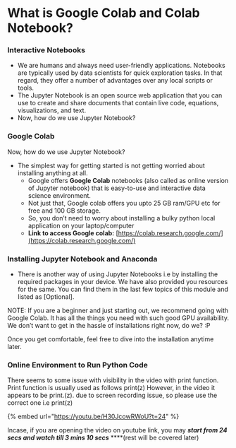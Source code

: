 # What is Google Colab and Colab Notebook?

### Interactive Notebooks

* We are humans and always need user-friendly applications. Notebooks are typically used by data scientists for quick exploration tasks. In that regard, they offer a number of advantages over any local scripts or tools.  
* The Jupyter Notebook is an open source web application that you can use to create and share documents that contain live code, equations, visualizations, and text. 
* Now, how do we use Jupyter Notebook?

### Google Colab

Now, how do we use Jupyter Notebook?

* The simplest way for getting started is not getting worried about installing anything at all. 
  * Google offers **Google Colab** notebooks \(also called as online version of Jupyter notebook\) that is easy-to-use and interactive data science environment.
  * Not just that, Google colab offers you upto 25 GB ram/GPU etc for free and 100 GB storage.
  * So, you don’t need to worry about installing a bulky python local application on your laptop/computer
  * **Link to access Google colab:** [https://colab.research.google.com/](https://colab.research.google.com/)

### Installing Jupyter Notebook and Anaconda

* There is another way of using Jupyter Notebooks i.e by installing the required packages in your device. We have also provided you resources for the same. You can find them in the last few topics of this module and listed as \[Optional\].

NOTE: If you are a beginner and just starting out, we recommend going with Google Colab. It has all the things you need with such good GPU availability. We don’t want to get in the hassle of installations right now, do we? :P

Once you get comfortable, feel free to dive into the installation anytime later.

### **Online Environment to Run Python Code**

There seems to some issue with visibility in the video with print function. Print function is usually used as follows print\(z\)  However, in the video it appears to be print.\(z\). due to screen recording  issue, so please use the correct one i.e print\(z\)

{% embed url="https://youtu.be/H30JcowRWoU?t=24" %}

Incase, if you are opening the video on youtube link, you may _**start from 24 secs and watch till 3 mins 10 secs**_ ****\(rest will be covered later\)  


  


###  

